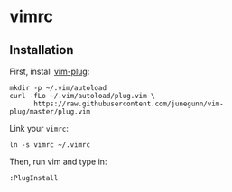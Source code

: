 vimrc
=====

Installation
------------

First, install [vim-plug](https://github.com/junegunn/vim-plug):

```
mkdir -p ~/.vim/autoload
curl -fLo ~/.vim/autoload/plug.vim \
      https://raw.githubusercontent.com/junegunn/vim-plug/master/plug.vim
```

Link your `vimrc`:

    ln -s vimrc ~/.vimrc

Then, run vim and type in:

    :PlugInstall

